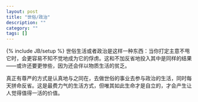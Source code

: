 ```yaml
---
layout: post
title: "世俗/政治"
description: ""
category: ""
tags: []
---
```

{% include JB/setup %}
世俗生活或者政治是这样一种东西：当你打定主意不甩它时，会更容易不知不觉地成为它的俘虏。这和不加反省地投入其中是同样的结果——或许还要更惨些，因为还会伴以物质生活的贫乏。


真正有尊严的方式是认真地与之同在，去做世俗的事业去参与政治的生活，同时每天拼命反省。这是最费力气的生活方式，但唯其如此生命才是自立的，才会产生让人觉得值得一活的价值。